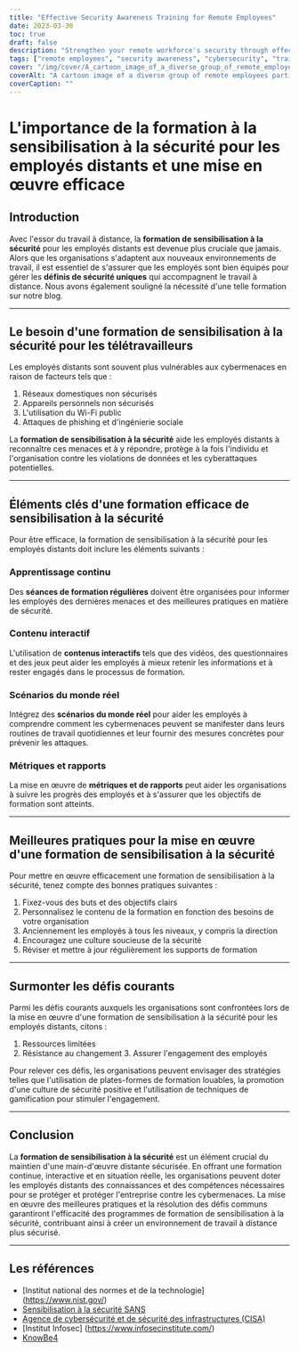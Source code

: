 ```yaml
---
title: "Effective Security Awareness Training for Remote Employees"
date: 2023-03-30
toc: true
draft: false
description: "Strengthen your remote workforce's security through effective security awareness training, and learn how to implement it successfully."
tags: ["remote employees", "security awareness", "cybersecurity", "training", "remote workforce", "phishing", "best practices", "security culture", "gamification", "NIST", "CISA", "SANS Security Awareness", "Infosec Institute", "KnowBe4", "continuous learning", "real-world scenarios", "interactive training", "cyber threats", "security training platforms"]
cover: "/img/cover/A_cartoon_image_of_a_diverse_group_of_remote_employees.png"
coverAlt: "A cartoon image of a diverse group of remote employees participating in an engaging security awareness training session on their laptops, with various cybersecurity symbols surrounding them."
coverCaption: ""
---
```


 # L'importance de la formation à la sensibilisation à la sécurité pour les employés distants et une mise en œuvre efficace  ## Introduction  Avec l'essor du travail à distance, la **formation de sensibilisation à la sécurité** pour les employés distants est devenue plus cruciale que jamais. Alors que les organisations s'adaptent aux nouveaux environnements de travail, il est essentiel de s'assurer que les employés sont bien équipés pour gérer les **définis de sécurité uniques** qui accompagnent le travail à distance. Nous avons également souligné la nécessité d'une telle formation sur notre blog.  ______  ## Le besoin d'une formation de sensibilisation à la sécurité pour les télétravailleurs  Les employés distants sont souvent plus vulnérables aux cybermenaces en raison de facteurs tels que :  1. Réseaux domestiques non sécurisés 2. Appareils personnels non sécurisés 3. L'utilisation du Wi-Fi public 4. Attaques de phishing et d'ingénierie sociale  La **formation de sensibilisation à la sécurité** aide les employés distants à reconnaître ces menaces et à y répondre, protège à la fois l'individu et l'organisation contre les violations de données et les cyberattaques potentielles.  ______  ## Éléments clés d'une formation efficace de sensibilisation à la sécurité  Pour être efficace, la formation de sensibilisation à la sécurité pour les employés distants doit inclure les éléments suivants :  ### Apprentissage continu  Des **séances de formation régulières** doivent être organisées pour informer les employés des dernières menaces et des meilleures pratiques en matière de sécurité.  ### Contenu interactif  L'utilisation de **contenus interactifs** tels que des vidéos, des questionnaires et des jeux peut aider les employés à mieux retenir les informations et à rester engagés dans le processus de formation.  ### Scénarios du monde réel  Intégrez des **scénarios du monde réel** pour aider les employés à comprendre comment les cybermenaces peuvent se manifester dans leurs routines de travail quotidiennes et leur fournir des mesures concrètes pour prévenir les attaques.  ### Métriques et rapports  La mise en œuvre de **métriques et de rapports** peut aider les organisations à suivre les progrès des employés et à s'assurer que les objectifs de formation sont atteints. ______  ## Meilleures pratiques pour la mise en œuvre d'une formation de sensibilisation à la sécurité  Pour mettre en œuvre efficacement une formation de sensibilisation à la sécurité, tenez compte des bonnes pratiques suivantes :  1. Fixez-vous des buts et des objectifs clairs 2. Personnalisez le contenu de la formation en fonction des besoins de votre organisation 3. Anciennement les employés à tous les niveaux, y compris la direction 4. Encouragez une culture soucieuse de la sécurité 5. Réviser et mettre à jour régulièrement les supports de formation  ______  ## Surmonter les défis courants  Parmi les défis courants auxquels les organisations sont confrontées lors de la mise en œuvre d'une formation de sensibilisation à la sécurité pour les employés distants, citons :  1. Ressources limitées 2. Résistance au changement 3. Assurer l'engagement des employés  Pour relever ces défis, les organisations peuvent envisager des stratégies telles que l'utilisation de plates-formes de formation louables, la promotion d'une culture de sécurité positive et l'utilisation de techniques de gamification pour stimuler l'engagement.  ______  ## Conclusion  La **formation de sensibilisation à la sécurité** est un élément crucial du maintien d'une main-d'œuvre distante sécurisée. En offrant une formation continue, interactive et en situation réelle, les organisations peuvent doter les employés distants des connaissances et des compétences nécessaires pour se protéger et protéger l'entreprise contre les cybermenaces. La mise en œuvre des meilleures pratiques et la résolution des défis communs garantiront l'efficacité des programmes de formation de sensibilisation à la sécurité, contribuant ainsi à créer un environnement de travail à distance plus sécurisé.  ______  ## Les références  - [Institut national des normes et de la technologie] (https://www.nist.gov/) - [Sensibilisation à la sécurité SANS](https://www.sans.org/security-awareness-training) - [Agence de cybersécurité et de sécurité des infrastructures (CISA)](https://www.cisa.gov/) - [Institut Infosec] (https://www.infosecinstitute.com/) - [KnowBe4](https://www.knowbe4.com/) 